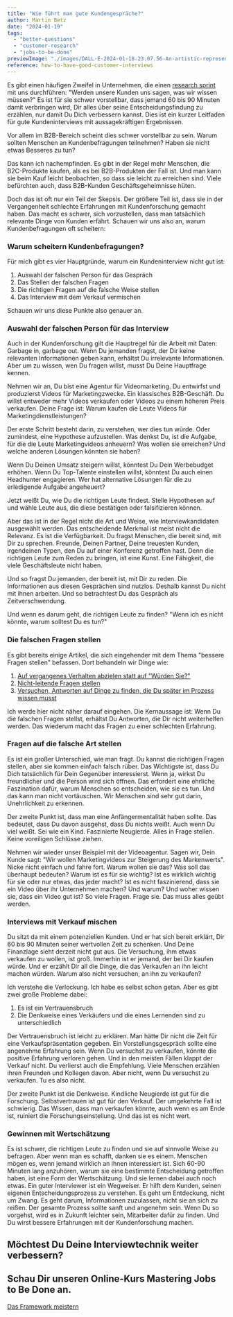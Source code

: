 ```yaml
---
title: "Wie führt man gute Kundengespräche?"
author: Martin Betz
date: "2024-01-19"
tags:
  - "better-questions"
  - "customer-research"
  - "jobs-to-be-done"
previewImage: "./images/DALL·E-2024-01-18-23.07.56-An-artistic-representation-of-a-customer-research-interview-situation-illustrated-in-a-watercolor-style-with-a-slightly-geometric-approach.-The-scene.png"
reference: how-to-have-good-customer-interviews
---
```


Es gibt einen häufigen Zweifel in Unternehmen, die einen [research sprint](/leistungen/customer-research-sprints/) mit uns durchführen: "Werden unsere Kunden uns sagen, was wir wissen müssen?" Es ist für sie schwer vorstellbar, dass jemand 60 bis 90 Minuten damit verbringen wird, Dir alles über seine Entscheidungsfindung zu erzählen, nur damit Du Dich verbessern kannst. Dies ist ein kurzer Leitfaden für gute Kundeninterviews mit aussagekräftigen Ergebnissen.

Vor allem im B2B-Bereich scheint dies schwer vorstellbar zu sein. Warum sollten Menschen an Kundenbefragungen teilnehmen? Haben sie nicht etwas Besseres zu tun?

Das kann ich nachempfinden. Es gibt in der Regel mehr Menschen, die B2C-Produkte kaufen, als es bei B2B-Produkten der Fall ist. Und man kann sie beim Kauf leicht beobachten, so dass sie leicht zu erreichen sind. Viele befürchten auch, dass B2B-Kunden Geschäftsgeheimnisse hüten.

Doch das ist oft nur ein Teil der Skepsis. Der größere Teil ist, dass sie in der Vergangenheit schlechte Erfahrungen mit Kundenforschung gemacht haben. Das macht es schwer, sich vorzustellen, dass man tatsächlich relevante Dinge von Kunden erfährt. Schauen wir uns also an, warum Kundenbefragungen oft scheitern:

### Warum scheitern Kundenbefragungen?

Für mich gibt es vier Hauptgründe, warum ein Kundeninterview nicht gut ist:

1. Auswahl der falschen Person für das Gespräch
2. Das Stellen der falschen Fragen
3. Die richtigen Fragen auf die falsche Weise stellen
4. Das Interview mit dem Verkauf vermischen

Schauen wir uns diese Punkte also genauer an.

### Auswahl der falschen Person für das Interview

Auch in der Kundenforschung gilt die Hauptregel für die Arbeit mit Daten: Garbage in, garbage out. Wenn Du jemanden fragst, der Dir keine relevanten Informationen geben kann, erhältst Du irrelevante Informationen. Aber um zu wissen, wen Du fragen willst, musst Du Deine Hauptfrage kennen.

Nehmen wir an, Du bist eine Agentur für Videomarketing. Du entwirfst und produzierst Videos für Marketingzwecke. Ein klassisches B2B-Geschäft. Du willst entweder mehr Videos verkaufen oder Videos zu einem höheren Preis verkaufen. Deine Frage ist: Warum kaufen die Leute Videos für Marketingdienstleistungen?

Der erste Schritt besteht darin, zu verstehen, wer dies tun würde. Oder zumindest, eine Hypothese aufzustellen. Was denkst Du, ist die Aufgabe, für die die Leute Marketingvideos anheuern? Was wollen sie erreichen? Und welche anderen Lösungen könnten sie haben?

Wenn Du Deinen Umsatz steigern willst, könntest Du Dein Werbebudget erhöhen. Wenn Du Top-Talente einstellen willst, könntest Du auch einen Headhunter engagieren. Wer hat alternative Lösungen für die zu erledigende Aufgabe angeheuert?

Jetzt weißt Du, wie Du die richtigen Leute findest. Stelle Hypothesen auf und wähle Leute aus, die diese bestätigen oder falsifizieren können.

Aber das ist in der Regel nicht die Art und Weise, wie Interviewkandidaten ausgewählt werden. Das entscheidende Merkmal ist meist nicht die Relevanz. Es ist die Verfügbarkeit. Du fragst Menschen, die bereit sind, mit Dir zu sprechen. Freunde, Deinen Partner, Deine treuesten Kunden, irgendeinen Typen, den Du auf einer Konferenz getroffen hast. Denn die richtigen Leute zum Reden zu bringen, ist eine Kunst. Eine Fähigkeit, die viele Geschäftsleute nicht haben.

Und so fragst Du jemanden, der bereit ist, mit Dir zu reden. Die Informationen aus diesen Gesprächen sind nutzlos. Deshalb kannst Du nicht mit ihnen arbeiten. Und so betrachtest Du das Gespräch als Zeitverschwendung.

Und wenn es darum geht, die richtigen Leute zu finden? "Wenn ich es nicht könnte, warum solltest Du es tun?"

### Die falschen Fragen stellen

Es gibt bereits einige Artikel, die sich eingehender mit dem Thema "bessere Fragen stellen" befassen. Dort behandeln wir Dinge wie:

1. [Auf vergangenes Verhalten abzielen statt auf "Würden Sie?"](/blog/fuenf-schritte-um-bessere-fragen-zu-stellen/)
2. [Nicht-leitende Fragen stellen](/blog/wuerden-sie-lieber-einen-delphin-essen-oder-unser-produkt-kaufen/)
3. [Versuchen, Antworten auf Dinge zu finden, die Du später im Prozess wissen musst](/blog/strukturierung-ungelernter-informationen/)

Ich werde hier nicht näher darauf eingehen. Die Kernaussage ist: Wenn Du die falschen Fragen stellst, erhältst Du Antworten, die Dir nicht weiterhelfen werden. Das wiederum macht das Fragen zu einer schlechten Erfahrung.

### Fragen auf die falsche Art stellen

Es ist ein großer Unterschied, wie man fragt. Du kannst die richtigen Fragen stellen, aber sie kommen einfach falsch rüber. Das Wichtigste ist, dass Du Dich tatsächlich für Dein Gegenüber interessierst. Wenn ja, wirkst Du freundlicher und die Person wird sich öffnen. Das erfordert eine ehrliche Faszination dafür, warum Menschen so entscheiden, wie sie es tun. Und das kann man nicht vortäuschen. Wir Menschen sind sehr gut darin, Unehrlichkeit zu erkennen.

Der zweite Punkt ist, dass man eine Anfängermentalität haben sollte. Das bedeutet, dass Du davon ausgehst, dass Du nichts weißt. Auch wenn Du viel weißt. Sei wie ein Kind. Faszinierte Neugierde. Alles in Frage stellen. Keine voreiligen Schlüsse ziehen.

Nehmen wir wieder unser Beispiel mit der Videoagentur. Sagen wir, Dein Kunde sagt: "Wir wollen Marketingvideos zur Steigerung des Markenwerts". Nicke nicht einfach und fahre fort. Warum wollen sie das? Was soll das überhaupt bedeuten? Warum ist es für sie wichtig? Ist es wirklich wichtig für sie oder nur etwas, das jeder macht? Ist es nicht faszinierend, dass sie ein Video über ihr Unternehmen machen? Und warum? Und woher wissen sie, dass ein Video gut ist? So viele Fragen. Frage sie. Das muss alles geübt werden.

### Interviews mit Verkauf mischen

Du sitzt da mit einem potenziellen Kunden. Und er hat sich bereit erklärt, Dir 60 bis 90 Minuten seiner wertvollen Zeit zu schenken. Und Deine Finanzlage sieht derzeit nicht gut aus. Die Versuchung, ihm etwas verkaufen zu wollen, ist groß. Immerhin ist er jemand, der bei Dir kaufen würde. Und er erzählt Dir all die Dinge, die das Verkaufen an ihn leicht machen würden. Warum also nicht versuchen, an ihn zu verkaufen?

Ich verstehe die Verlockung. Ich habe es selbst schon getan. Aber es gibt zwei große Probleme dabei:

1. Es ist ein Vertrauensbruch
2. Die Denkweise eines Verkäufers und die eines Lernenden sind zu unterschiedlich

Der Vertrauensbruch ist leicht zu erklären. Man hätte Dir nicht die Zeit für eine Verkaufspräsentation gegeben. Ein Vorstellungsgespräch sollte eine angenehme Erfahrung sein. Wenn Du versuchst zu verkaufen, könnte die positive Erfahrung verloren gehen. Und in den meisten Fällen klappt der Verkauf nicht. Du verlierst auch die Empfehlung. Viele Menschen erzählen ihren Freunden und Kollegen davon. Aber nicht, wenn Du versuchst zu verkaufen. Tu es also nicht.

Der zweite Punkt ist die Denkweise. Kindliche Neugierde ist gut für die Forschung. Selbstvertrauen ist gut für den Verkauf. Der umgekehrte Fall ist schwierig. Das Wissen, dass man verkaufen könnte, auch wenn es am Ende ist, ruiniert die Forschungseinstellung. Und das ist es nicht wert.

### Gewinnen mit Wertschätzung

Es ist schwer, die richtigen Leute zu finden und sie auf sinnvolle Weise zu befragen. Aber wenn man es schafft, danken sie es einem. Menschen mögen es, wenn jemand wirklich an ihnen interessiert ist. Sich 60-90 Minuten lang anzuhören, warum sie eine bestimmte Entscheidung getroffen haben, ist eine Form der Wertschätzung. Und sie lernen dabei auch noch etwas. Ein guter Interviewer ist ein Wegweiser. Er hilft dem Kunden, seinen eigenen Entscheidungsprozess zu verstehen. Es geht um Entdeckung, nicht um Zwang. Es geht darum, Informationen zuzulassen, nicht sie an sich zu reißen. Der gesamte Prozess sollte sanft und angenehm sein. Wenn Du so vorgehst, wird es in Zukunft leichter sein, Mitarbeiter dafür zu finden. Und Du wirst bessere Erfahrungen mit der Kundenforschung machen.

## Möchtest Du Deine Interviewtechnik weiter verbessern?

## Schau Dir unseren Online-Kurs Mastering Jobs to Be Done an.

[Das Framework meistern](/leistungen/mastering-jobs-to-be-done-online-workshop/)
